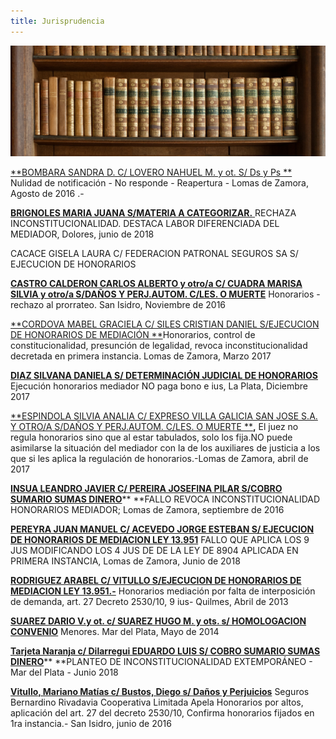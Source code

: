 ```yaml
---
title: Jurisprudencia
---
```

![null](/images/uploads/biblioteca.png)

[**BOMBARA SANDRA D. C/ LOVERO NAHUEL M. y ot. S/ Ds y Ps ** ](/fallos/bombara-sandra-d-c-lovero-nahuel-m-y-ot-s-ds-y-ps/index.html)Nulidad de notificación - No responde - Reapertura - Lomas de Zamora, Agosto de 2016 .-

[**BRIGNOLES MARIA JUANA S/MATERIA A CATEGORIZAR.** ](/fallos/brignoles-maria-juana-s-materia-a-categorizar/index.html)RECHAZA INCONSTITUCIONALIDAD. DESTACA LABOR DIFERENCIADA DEL MEDIADOR, Dolores, junio de 2018

CACACE GISELA LAURA C/ FEDERACION PATRONAL SEGUROS SA S/ EJECUCION DE HONORARIOS 

[**CASTRO CALDERON CARLOS ALBERTO y otro/a C/ CUADRA MARISA SILVIA y otro/a S/DAÑOS Y PERJ.AUTOM. C/LES. O MUERTE**](/fallos/castro-calderon-carlos-alberto-y-otro-a-c-cuadra-marisa-silvia-y-otro-a-s-danos-y-perj-autom/index.html) Honorarios - rechazo al prorrateo. San Isidro, Noviembre de 2016

[**CORDOVA MABEL GRACIELA C/ SILES CRISTIAN DANIEL S/EJECUCION DE HONORARIOS DE MEDIACIÓN **](/fallos/cordova-mabel-graciela-c-siles-cristian-daniel-s-ejecucion-de-honorarios-de-mediacion-ley-13-951/index.html)Honorarios, control de constitucionalidad, presunción de legalidad, revoca inconstitucionalidad decretada en primera instancia. Lomas de Zamora, Marzo 2017

[**DIAZ SILVANA DANIELA S/ DETERMINACIÓN JUDICIAL DE HONORARIOS**
 ](/fallos/diaz-silvana-daniela-s-determinacion-judicial-de-honorarios/index.html)Ejecución honorarios mediador NO paga bono e ius, La Plata, Diciembre 2017

[**ESPINDOLA SILVIA ANALIA C/ EXPRESO VILLA GALICIA SAN JOSE S.A. Y OTRO/A S/DAÑOS Y PERJ.AUTOM. C/LES. O MUERTE **](https://sitio-mediadores.netlify.com/fallos/espindola-silvia-analia-c-expreso-villa-galicia-san-jose-s-a-y-otro-a-s-danos-y-perj-autom-c-les-o-muerte/index.html)**,** El juez no regula honorarios sino que al estar tabulados, solo los fija.NO puede asimilarse la situación del mediador con la de los auxiliares de justicia a los que si les aplica la regulación de honorarios.-Lomas de Zamora, abril de 2017

[**INSUA LEANDRO JAVIER C/ PEREIRA JOSEFINA PILAR S/COBRO SUMARIO SUMAS DINERO**](/fallos/insua-leandro-javier-c-pereira-josefina-pilar-s-cobro-sumario-sumas-dinero-exc-alquileres-etc/index.html)\*\* \*\*FALLO REVOCA INCONSTITUCIONALIDAD HONORARIOS MEDIADOR; Lomas de Zamora, septiembre de 2016

[**PEREYRA JUAN MANUEL C/ ACEVEDO JORGE ESTEBAN S/ EJECUCION DE HONORARIOS DE MEDIACION LEY 13.951**](https://sitio-mediadores.netlify.com/fallos/pereyra-juan-manuel-c-acevedo-jorge-esteban-s-ejecucion-de-honorarios-de-mediacion-ley-13-951/index.html) FALLO QUE APLICA LOS 9 JUS MODIFICANDO LOS 4 JUS DE DE LA LEY DE 8904 APLICADA EN PRIMERA INSTANCIA, Lomas de Zamora, Junio de 2018

[**RODRIGUEZ ARABEL C/ VITULLO S/EJECUCION DE HONORARIOS DE MEDIACION LEY 13.951.-**](/fallos/rodriguez-arabel-c-vitullo-s-ejecucion-de-honorarios-de-mediacion-ley-13-951/index.html) Honorarios mediación  por falta de interposición de demanda, art. 27 Decreto 2530/10,  9 ius- Quilmes, Abril de 2013

[**SUAREZ DARIO V.y ot. c/ SUAREZ HUGO M. y ots. s/ HOMOLOGACION CONVENIO**](/fallos/suarez-dario-v-y-ot-c-suarez-hugo-m-y-ots-s-homologacion-convenio/index.html) Menores. Mar del Plata, Mayo de 2014

[**Tarjeta Naranja c/ Dilarregui EDUARDO LUIS S/ COBRO SUMARIO SUMAS DINERO**](/fallos/tarjeta-naranja-s-a-c-dilarregui-eduardo-luis-s-cobro-sumario-sumas-dinero/index.html)\*\* \*\*PLANTEO DE INCONSTITUCIONALIDAD EXTEMPORÁNEO - Mar del Plata - Junio 2018

[**Vitullo, Mariano Matías c/ Bustos, Diego s/ Daños  y Perjuicios**](fallos/vitullo-mariano-matias-c-bustos-diego-s-danos-y-perjuicios/index.html) Seguros Bernardino Rivadavia Cooperativa Limitada Apela Honorarios por altos, aplicación del art. 27 del decreto 2530/10, Confirma honorarios fijados en 1ra instancia.- San Isidro, junio de 2016
